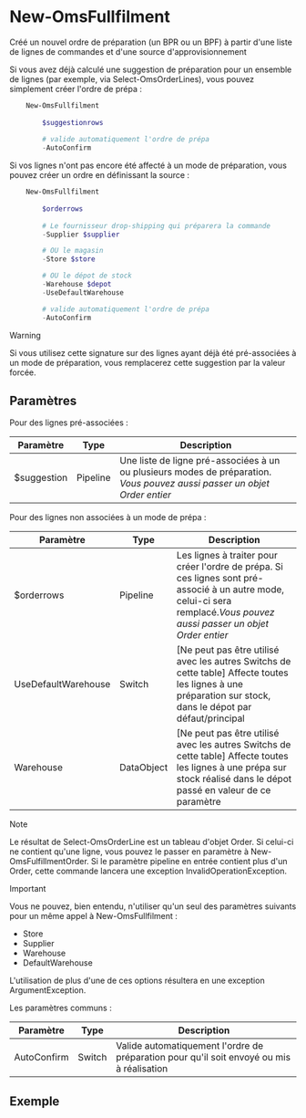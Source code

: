 # New-OmsFullfilment

Créé un nouvel ordre de préparation (un BPR ou un BPF) à partir d'une liste de lignes de commandes et d'une source d'approvisionnement

Si vous avez déjà calculé une suggestion de préparation pour un ensemble de lignes (par exemple, via Select-OmsOrderLines), vous pouvez simplement créer l'ordre de prépa :

```powershell
    New-OmsFullfilment
        
        $suggestionrows
        
        # valide automatiquement l'ordre de prépa
        -AutoConfirm
```

Si vos lignes n'ont pas encore été affecté à un mode de préparation, vous pouvez créer un ordre en définissant la source :

```powershell
    New-OmsFullfilment
        
        $orderrows
        
        # Le fournisseur drop-shipping qui préparera la commande
        -Supplier $supplier

        # OU le magasin 
        -Store $store

        # OU le dépot de stock
        -Warehouse $depot
        -UseDefaultWarehouse

        # valide automatiquement l'ordre de prépa
        -AutoConfirm
```
> [!WARNING]
> Si vous utilisez cette signature sur des lignes ayant déjà été pré-associées à un mode de préparation, vous remplacerez cette suggestion par la valeur forcée.


## Paramètres

Pour des lignes pré-associées :

|Paramètre|Type|Description|
|---|---|---|
|$suggestion|Pipeline|Une liste de ligne pré-associées à un ou plusieurs modes de préparation. _Vous pouvez aussi passer un objet Order entier_|

Pour des lignes non associées à un mode de prépa :

|Paramètre|Type|Description|
|---|---|---|
|$orderrows|Pipeline|Les lignes à traiter pour créer l'ordre de prépa. Si ces lignes sont pré-associé à un autre mode, celui-ci sera remplacé._Vous pouvez aussi passer un objet Order entier_|
|UseDefaultWarehouse|Switch|[Ne peut pas être utilisé avec les autres Switchs de cette table] Affecte toutes les lignes à une préparation sur stock, dans le dépot par défaut/principal|
|Warehouse|DataObject|[Ne peut pas être utilisé avec les autres Switchs de cette table] Affecte toutes les lignes à une prépa sur stock réalisé dans le dépot passé en valeur de ce paramètre|

> [!NOTE]
> Le résultat de Select-OmsOrderLine est un tableau d'objet Order. Si celui-ci ne contient qu'une ligne, vous pouvez le passer en paramètre à New-OmsFulfillmentOrder. Si le paramètre pipeline en entrée contient plus d'un Order, cette commande lancera une exception InvalidOperationException.

> [!IMPORTANT]
> Vous ne pouvez, bien entendu, n'utiliser qu'un seul des paramètres suivants pour un même appel à New-OmsFullfilment :
>    
>    - Store
>    - Supplier
>    - Warehouse
>    - DefaultWarehouse
>
> L'utilisation de plus d'une de ces options résultera en une exception ArgumentException.

Les paramètres communs : 

|Paramètre|Type|Description|
|---|---|---|
|AutoConfirm|Switch|Valide automatiquement l'ordre de préparation pour qu'il soit envoyé ou mis à réalisation|

## Exemple